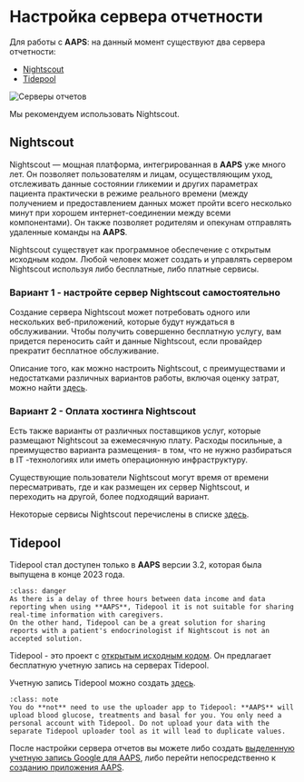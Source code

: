 # Настройка сервера отчетности

Для работы с **AAPS**: на данный момент существуют два сервера отчетности:

- [Nightscout](https://nightscout.github.io/)
- [Tidepool](https://www.tidepool.org/)

![Серверы отчетов](../images/Building-the-App/ReportingServer.png)

Мы рекомендуем использовать Nightscout.

## Nightscout

Nightscout — мощная платформа, интегрированная в **AAPS** уже много лет. Он позволяет пользователям и лицам, осуществляющим уход, отслеживать данные состоянии гликемии и других параметрах пациента практически в режиме реального времени (между получением и предоставлением данных может пройти всего несколько минут при хорошем интернет-соединении между всеми компонентами). Он также позволяет родителям и опекунам отправлять удаленные команды на **AAPS**.

Nightscout существует как программное обеспечение с открытым исходным кодом. Любой человек может создать и управлять сервером Nightscout используя либо бесплатные, либо платные сервисы.

### Вариант 1 - настройте сервер Nightscout самостоятельно

Создание сервера Nightscout может потребовать одного или нескольких веб-приложений, которые будут нуждаться в обслуживании. Чтобы получить совершенно бесплатную услугу, вам придется переносить сайт и данные Nightscout, если провайдер прекратит бесплатное обслуживание.

Описание того, как можно настроить Nightscout, с преимуществами и недостатками различных вариантов работы, включая оценку затрат, можно найти [здесь](https://nightscout.github.io/nightscout/new_user/#free-diy).

### Вариант 2 - Оплата хостинга Nightscout

Есть также варианты от различных поставщиков услуг, которые размещают Nightscout за ежемесячную плату. Расходы посильные, а преимущество варианта размещения- в том, что не нужно разбираться в IT -технологиях или иметь операционную инфраструктуру.

Существующие пользователи Nightscout могут время от времени пересматривать, где и как размещен их сервер Nightscout, и переходить на другой, более подходящий вариант.

Некоторые сервисы Nightscout перечислены в списке [здесь](https://nightscout.github.io/nightscout/new_user/#vendors-comparison-table).

## Tidepool

Tidepool стал доступен только в **AAPS** версии 3.2, которая была выпущена в конце 2023 года.

```{admonition} Tidepool with **AAPS** is only for reporting
:class: danger  
As there is a delay of three hours between data income and data reporting when using **AAPS**, Tidepool it is not suitable for sharing real-time information with caregivers.  
On the other hand, Tidepool can be a great solution for sharing reports with a patient's endocrinologist if Nightscout is not an accepted solution.  
```

Tidepool - это проект с [открытым исходным кодом](https://github.com/tidepool-org). Он предлагает бесплатную учетную запись на серверах Tidepool.

Учетную запись Tidepool можно создать [здесь](https://app.tidepool.org/signup).

```{admonition} **AAPS** has a the uploader for Tidepool integrated
:class: note
You do **not** need to use the uploader app to Tidepool: **AAPS** will upload blood glucose, treatments and basal for you. You only need a personal account with Tidepool. Do not upload your data with the separate Tidepool uploader tool as it will lead to duplicate values.  
```

После настройки сервера отчетов вы можете либо создать [выделенную учетную запись Google для AAPS](Dedicated-Google-account-for-AAPS.md), либо перейти непосредственно к [созданию приложения AAPS](building-AAPS.md).

